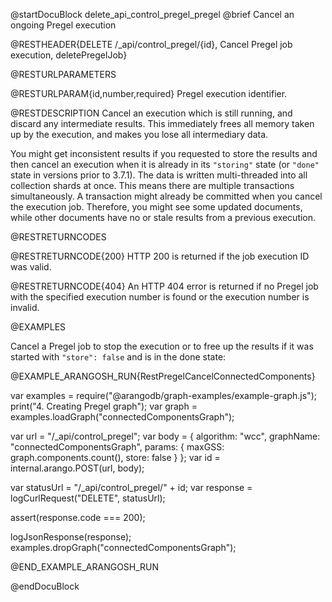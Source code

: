 @startDocuBlock delete_api_control_pregel_pregel
@brief Cancel an ongoing Pregel execution

@RESTHEADER{DELETE /_api/control_pregel/{id}, Cancel Pregel job execution, deletePregelJob}

@RESTURLPARAMETERS

@RESTURLPARAM{id,number,required}
Pregel execution identifier.

@RESTDESCRIPTION
Cancel an execution which is still running, and discard any intermediate
results. This immediately frees all memory taken up by the execution, and
makes you lose all intermediary data.

You might get inconsistent results if you requested to store the results and
then cancel an execution when it is already in its `"storing"` state (or
`"done"` state in versions prior to 3.7.1). The data is written multi-threaded
into all collection shards at once. This means there are multiple transactions
simultaneously. A transaction might already be committed when you cancel the
execution job. Therefore, you might see some updated documents, while other
documents have no or stale results from a previous execution.

@RESTRETURNCODES

@RESTRETURNCODE{200}
HTTP 200 is returned if the job execution ID was valid.

@RESTRETURNCODE{404}
An HTTP 404 error is returned if no Pregel job with the specified execution number
is found or the execution number is invalid.

@EXAMPLES

Cancel a Pregel job to stop the execution or to free up the results if it was
started with `"store": false` and is in the done state:

@EXAMPLE_ARANGOSH_RUN{RestPregelCancelConnectedComponents}

  var examples = require("@arangodb/graph-examples/example-graph.js");
  print("4. Creating Pregel graph");
  var graph = examples.loadGraph("connectedComponentsGraph");

  var url = "/_api/control_pregel";
  var body = {
    algorithm: "wcc",
    graphName: "connectedComponentsGraph",
    params: {
      maxGSS: graph.components.count(),
      store: false
    }
  };
  var id = internal.arango.POST(url, body);

  var statusUrl = "/_api/control_pregel/" + id;
  var response = logCurlRequest("DELETE", statusUrl);

  assert(response.code === 200);

  logJsonResponse(response);
  examples.dropGraph("connectedComponentsGraph");

@END_EXAMPLE_ARANGOSH_RUN

@endDocuBlock
